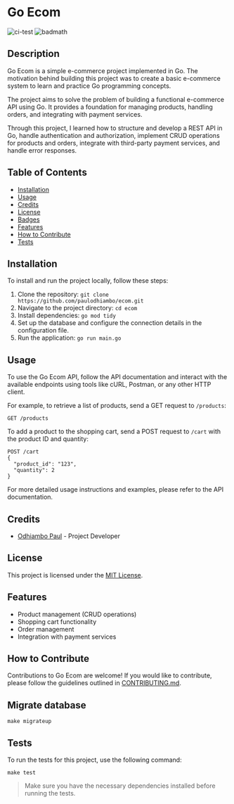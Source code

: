 # Go Ecom

![ci-test](https://github.com/paulodhiambo/ecom/actions/workflows/ci.yml/badge.svg)
![badmath](https://img.shields.io/github/languages/top/paulodhiambo/ecom)


## Description

Go Ecom is a simple e-commerce project implemented in Go. The motivation behind building this project was to create a
basic e-commerce system to learn and practice Go programming concepts.

The project aims to solve the problem of building a functional e-commerce API using Go. It provides a foundation for
managing products, handling orders, and integrating with payment services.

Through this project, I learned how to structure and develop a REST API in Go, handle authentication and authorization,
implement CRUD operations for products and orders, integrate with third-party payment services, and handle error
responses.

## Table of Contents

- [Installation](#installation)
- [Usage](#usage)
- [Credits](#credits)
- [License](#license)
- [Badges](#badges)
- [Features](#features)
- [How to Contribute](#how-to-contribute)
- [Tests](#tests)

## Installation

To install and run the project locally, follow these steps:

1. Clone the repository: `git clone https://github.com/paulodhiambo/ecom.git`
2. Navigate to the project directory: `cd ecom`
3. Install dependencies: `go mod tidy`
4. Set up the database and configure the connection details in the configuration file.
5. Run the application: `go run main.go`

## Usage

To use the Go Ecom API, follow the API documentation and interact with the available endpoints using tools like cURL,
Postman, or any other HTTP client.

For example, to retrieve a list of products, send a GET request to `/products`:

```
GET /products
```

To add a product to the shopping cart, send a POST request to `/cart` with the product ID and quantity:

```
POST /cart
{
  "product_id": "123",
  "quantity": 2
}
```

For more detailed usage instructions and examples, please refer to the API documentation.

## Credits

- [Odhiambo Paul](https://github.com/paulodhiambo) - Project Developer

## License

This project is licensed under the [MIT License](LICENSE).

## Features

- Product management (CRUD operations)
- Shopping cart functionality
- Order management
- Integration with payment services

## How to Contribute

Contributions to Go Ecom are welcome! If you would like to contribute, please follow the guidelines outlined
in [CONTRIBUTING.md](CONTRIBUTING.md).

## Migrate database

```shell
make migrateup
```

## Tests

To run the tests for this project, use the following command:

```shell
make test
```

> Make sure you have the necessary dependencies installed before running the tests.